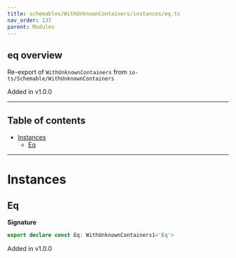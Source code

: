 ```yaml
---
title: schemables/WithUnknownContainers/instances/eq.ts
nav_order: 137
parent: Modules
---
```


## eq overview

Re-export of `WithUnknownContainers` from `io-ts/Schemable/WithUnknownContainers`

Added in v1.0.0

---

<h2 class="text-delta">Table of contents</h2>

- [Instances](#instances)
  - [Eq](#eq)

---

# Instances

## Eq

**Signature**

```ts
export declare const Eq: WithUnknownContainers1<'Eq'>
```

Added in v1.0.0
